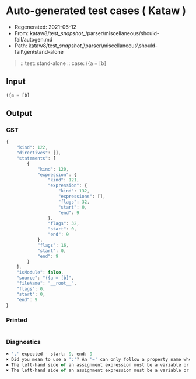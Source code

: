 # Auto-generated test cases ( Kataw )
- Regenerated: 2021-06-12
- From: kataw8/test\__snapshot__/parser/miscellaneous/should-fail/autogen.md
- Path: kataw8/test\__snapshot__\parser\miscellaneous\should-fail\gen\stand-alone
> :: test: stand-alone
> :: case: ({a = [b]
## Input

`````js
({a = [b]
`````
## Output

### CST

```javascript
{
    "kind": 122,
    "directives": [],
    "statements": [
        {
            "kind": 120,
            "expression": {
                "kind": 121,
                "expression": {
                    "kind": 132,
                    "expressions": [],
                    "flags": 32,
                    "start": 0,
                    "end": 9
                },
                "flags": 32,
                "start": 0,
                "end": 9
            },
            "flags": 16,
            "start": 0,
            "end": 9
        }
    ],
    "isModule": false,
    "source": "({a = [b]",
    "fileName": "__root__",
    "flags": 0,
    "start": 0,
    "end": 9
}
```

### Printed

```javascript

```

### Diagnostics

```javascript
✖ ',' expected - start: 9, end: 9
✖ Did you mean to use a ':'? An '=' can only follow a property name when the containing object literal is part of a destructuring - start: 9, end: 9
✖ The left-hand side of an assignment expression must be a variable or a property access - start: 9, end: 9
✖ The left-hand side of an assignment expression must be a variable or a property access - start: 9, end: 9

```

